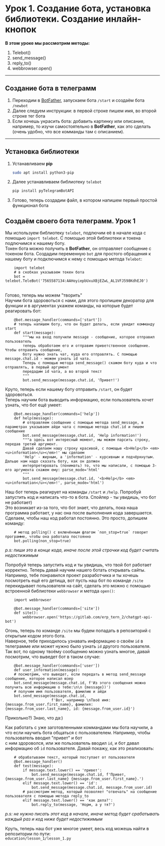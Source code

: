 # **Урок 1. Создание бота, установка библиотеки. Создание инлайн-кнопок**
**В этом уроке мы рассмотрим методы:<br>**
1. Telebot()
2. send_message()
3. reply_to()
4. webbrowser.open()
---
## **Создание бота в телеграмм**
1. Переходим в [BotFather](https://t.me/BotFather), запускаем бота `/start` и создаём бота `/newbot`
2. Далее следуем инструкции: в первой строке пишем имя, во второй строке тег бота
3. Если хочешь украсить бота: добавить картинку или описание, например, то изучи самостоятельно в **BotFather**, как это сделать (очень удобно, что все комманды там с описанием).
---
## Установка библиотеки
1. Устанавливаем **pip** <br>
    ```bash
   sudo apt install python3-pip
    ```
2. Далее устанавливаем библиотеку `telebot`
    ```bash
   pip install pyTelegramBotAPI
    ```
3. Готово, теперь создадим файл, в котором напишем первый простой функционал бота

## Создаём своего бота телеграмм. Урок 1

Мы используем библиотеку `telebot`, подлючим её в начале кода с помощью ```import telebot```. С помощью этой библиотеки и токена подлючимся к нашему боту. <br>
Токен бота можно получить в **BotFather**, он отправляет сообщение с токеном бота. Создадим переменную `bot` для простого обращения к нашему боту и подключимся к нему с помощью метода `Telebot`:<br>
```python3
    import telebot
    # в скобках указываем токен бота
    bot = telebot.TeleBot('7565587134:AAHoyiepbUxuXBjEZwL_AL1VFJ598KdhEJ0')
```
<br>
Готово, теперь мы можем "творить" <br>
Научим бота здоровоться с нами, для этого пропишем декоратор для функции и в аргументах укажем команды, на которые будет реагировать бот:<br>

```python3
    @bot.message_handler(commands=['start'])
    # теперь напишем боту, что он будет делать, если увидит комманду start
    def start(message):
        """мы на вход получили message - сообщение, которое отправил пользователь
        теперь обработаем его и отправим приветственное сообщение. Чтобы отправить сообщение,
        боту нужно знать чат, куда его отправлять. С помощью message.chat.id - можем узнать id чата.
        Теперь с помощью метода send_message() скажем боту куда и что отправлять, в первый аргумент 
        передадим id чата, а во второй текст
        """
        bot.send_message(message.chat.id, 'Привет!')
```
Круто, теперь если нашему боту отправить `/start`, он будет здоровоться. <br>
Теперь научим бота выводить информацию, если пользователь хочет узнать, что бот ещё умеет:
```python3
    @bot.message_handler(commands=['help'])
    def help(message):
        # отправляем сообщение с помощью метода send_message, в параметрах указываем айди чата с помощью метода chat.id и пишем сообщение
        bot.send_message(message.chat.id, 'Help information!')
        """а здесь вот интересный момент, мы можем парсить строку, передав третий аргумент.
        Давай сделаем нашу строку красивой, с помощью <b>Help</b> <em><u>information</u></em>!' мы сделаем
        'Help' - жирным, а 'information' - курсивным и подчёркнутым. Дальше нам надо сказать боту, как он должен
        интерпретировать (понимать) то, что мы написали, с помощью 3-его аргумента скажем ему: parse_mode='html'
        """
        bot.send_message(message.chat.id, '<b>Help</b> <em><u>information</u></em>!', parse_mode='html')
``` 


Наш бот теперь реагирует на команды `/start` и `/help`. Попробуй запустить код и написать что-то в бота. Спойлер - ты увидишь, что бот не работает) <br>
Это возникает из-за того, что бот знает, что делать, пока наша программа работает, у нас она после выполнения кода завершается. <br>
Сделаем, чтобы наш код работал постоянно. Это просто, допишем команду: <br>
```python3
    # метод polling() с включённым флагом `non_stop=true` говорит программе, чтобы она работала постоянно
    bot.polling(non_stop=true)
```
*p.s: пиши это в конце кода, иначе после этой строчки код будет считать недостижимым* <br>

Попробуй теперь запустить код и ты увидишь, что твой бот работает корректно. Теперь давай научим нашего ботать открывать сайты. <br>
Например, тебе понравился проект разработчика и ты хочешь посмотреть ещё его детища, вот пусть наш бот по команде `/site` <br>
перекидывает пользователя на сайт, сделать это можно с помощью встроенной библиотеки `webbrowser` и метода `open()`:
```python3
    import webbrowser

    @bot.message_handler(commands=['site'])
    def site():
        webbrowser.open('https://gitlab.com/erp_tern_2/chatgpt-api-bot')
```
Огонь, теперь по команде `/site` мы будем попадать в репозиторий с открытым кодом этого бота. <br>
Наверное, тебе приходилось узнавать информацию о своём `id` в телеграмме или может нужно было узнать `id` другого пользователя. <br>
Так вот, по одному твоёму сообщению можно узнать многое, давай посмотрим, что выведет бот в таком случае: <br>
```python3 
    @bot.message_handler(commands=['user'])
    def user_information(message):
    # посмотрим, что выведет, если передать в метод send_message сообщение, которое написал юзер
    bot.send_message(message.chat.id, f'Из этого сообщения можно получить всю информацию о тебе:\n\n {message})')
    # получим имя пользователя, фамилию и айди
    bot.send_message(message.chat.id,
                     f'Вот, например \nТвоё имя: {message.from_user.first_name}, фамилия: {message.from_user.last_name}, id: {message.from_user.id}')
```
Прикольно?) Знаю, что да:) <br>

Как работать с уже заготовленными коммандами мы бота научили, а что если научить бота общаться с пользователем. Например, чтобы пользователь вводил "привет" и бот <br>
с ним здороволся, или же пользователь вводил `id`, и бот давал информацию об `id` пользователя. Давай покажу, как это реализовать: <br>
```python3
    # обрабатываем текст, который поступает от пользователя
    @bot.message_handler()
    def test(message):
        if message.text.lower() == 'привет':
            bot.send_message(message.chat.id, f'Привет, {message.from_user.last_name} {message.from_user.first_name}.')
        elif message.text.lower() == 'id':
            bot.send_message(message.chat.id, message.from_user.id)
        # рассмотрим метод, который позволяет "отвечать" на сообщение пользователя с помощью метода reply_to
        elif message.text.lower() == 'как дела?':
            bot.reply_to(message, 'Норм, а у тя?')
```
*p.s: не нужно писать этот код в начале, иначе метод будет срабатывать каждый раз и код ниже будет недостижимым*

Круть, теперь наш бот уже многое умеет, весь код можешь найти в репозитории по пути: <br>
`education/lesson_1/lesson_1.py`


